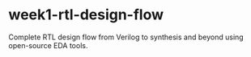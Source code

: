 # week1-rtl-design-flow
Complete RTL design flow from Verilog to synthesis and beyond using open-source EDA tools.
